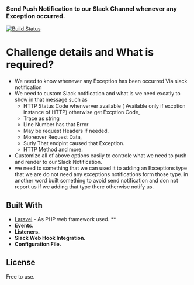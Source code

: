 ### Send Push Notification to our Slack Channel whenever any Exception occurred.

[![Build Status](https://travis-ci.org/joemccann/dillinger.svg?branch=master)](https://travis-ci.org/joemccann/dillinger)

# Challenge details and What is required? 
 - We need to know whenever any Exception has been occurred Via slack notification 
 - We need to custom Slack notification and what is we need excatly to show in that message such as
    - HTTP Status Code whenverver available ( Available only if excption instance of HTTP) otherwise get Excption Code,
    - Trace as string
    - Line Number has that Error
    - May be request Headers if needed.
    - Moreover Request Data,
    - Surly That endpint caused that Exception. 
    - HTTP Method and more. 
- Customize all of above options easily to controle what we need to push and render to our Slack Notification.
- we need to something that we can used it to adding an Exceptions type that we are do not need any exceptions              notifications form those type. in another word built something to avoid send notification and don not report us if we     adding that type there otherwise notify us.
 
## Built With

* [Laravel](https://laravel.com/) - As PHP web framework used. **
* **Events.**
* **Listeners.**
* **Slack Web Hook Integration.**
* **Configuration File.**


## License
Free to use. 